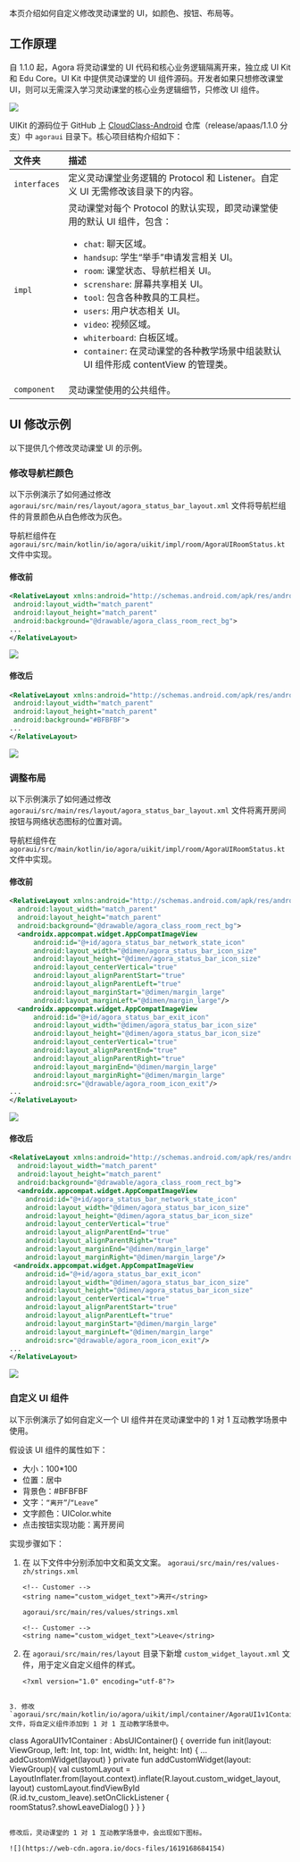 本页介绍如何自定义修改灵动课堂的 UI，如颜色、按钮、布局等。

## 工作原理

自 1.1.0 起，Agora 将灵动课堂的 UI 代码和核心业务逻辑隔离开来，独立成 UI Kit 和 Edu Core。UI Kit 中提供灵动课堂的 UI 组件源码。开发者如果只想修改课堂 UI，则可以无需深入学习灵动课堂的核心业务逻辑细节，只修改 UI 组件。

![](https://web-cdn.agora.io/docs-files/1619168618104)

UIKit 的源码位于 GitHub 上 [CloudClass-Android](https://github.com/AgoraIO-Community/CloudClass-Android) 仓库（release/apaas/1.1.0 分支）中 `agoraui` 目录下。核心项目结构介绍如下：

| 文件夹       | 描述                                                         |
| :----------- | :----------------------------------------------------------- |
| `interfaces` | 定义灵动课堂业务逻辑的 Protocol 和 Listener。自定义 UI 无需修改该目录下的内容。 |
| `impl`       | 灵动课堂对每个 Protocol 的默认实现，即灵动课堂使用的默认 UI 组件，包含：<ul><li>`chat`: 聊天区域。</li><li>`handsup`: 学生“举手”申请发言相关 UI。</li><li>`room`: 课堂状态、导航栏相关 UI。</li><li>`screnshare`: 屏幕共享相关 UI。</li><li>`tool`: 包含各种教具的工具栏。</li><li>`users`: 用户状态相关 UI。</li><li>`video`: 视频区域。</li><li>`whiterboard`: 白板区域。</li><li>`container`: 在灵动课堂的各种教学场景中组装默认 UI 组件形成 contentView 的管理类。</ul> |
| `component`  | 灵动课堂使用的公共组件。                                     |

## UI 修改示例

以下提供几个修改灵动课堂 UI 的示例。

### 修改导航栏颜色

以下示例演示了如何通过修改 `agoraui/src/main/res/layout/agora_status_bar_layout.xml` 文件将导航栏组件的背景颜色从白色修改为灰色。

<div class="alert info">导航栏组件在 <code>agoraui/src/main/kotlin/io/agora/uikit/impl/room/AgoraUIRoomStatus.kt</code> 文件中实现。</div>

#### 修改前

```xml
<RelativeLayout xmlns:android="http://schemas.android.com/apk/res/android"
 android:layout_width="match_parent"
 android:layout_height="match_parent"
 android:background="@drawable/agora_class_room_rect_bg">
...
</RelativeLayout>
```

![](https://web-cdn.agora.io/docs-files/1619168631686)

#### 修改后

```xml
<RelativeLayout xmlns:android="http://schemas.android.com/apk/res/android"
 android:layout_width="match_parent"
 android:layout_height="match_parent"
 android:background="#BFBFBF">
...
</RelativeLayout>
```

![](https://web-cdn.agora.io/docs-files/1619168642141)

### 调整布局

以下示例演示了如何通过修改 `agoraui/src/main/res/layout/agora_status_bar_layout.xml` 文件将离开房间按钮与网络状态图标的位置对调。

<div class="alert info">导航栏组件在 <code>agoraui/src/main/kotlin/io/agora/uikit/impl/room/AgoraUIRoomStatus.kt</code> 文件中实现。</div>

#### 修改前

```xml
<RelativeLayout xmlns:android="http://schemas.android.com/apk/res/android"
  android:layout_width="match_parent"
  android:layout_height="match_parent"
  android:background="@drawable/agora_class_room_rect_bg">
  <androidx.appcompat.widget.AppCompatImageView
      android:id="@+id/agora_status_bar_network_state_icon"
      android:layout_width="@dimen/agora_status_bar_icon_size"
      android:layout_height="@dimen/agora_status_bar_icon_size"
      android:layout_centerVertical="true"
      android:layout_alignParentStart="true"
      android:layout_alignParentLeft="true"
      android:layout_marginStart="@dimen/margin_large"
      android:layout_marginLeft="@dimen/margin_large"/>
  <androidx.appcompat.widget.AppCompatImageView
      android:id="@+id/agora_status_bar_exit_icon"
      android:layout_width="@dimen/agora_status_bar_icon_size"
      android:layout_height="@dimen/agora_status_bar_icon_size"
      android:layout_centerVertical="true"
      android:layout_alignParentEnd="true"
      android:layout_alignParentRight="true"
      android:layout_marginEnd="@dimen/margin_large"
      android:layout_marginRight="@dimen/margin_large"
      android:src="@drawable/agora_room_icon_exit"/>
...
</RelativeLayout>
```

![](https://web-cdn.agora.io/docs-files/1619168654208)

#### 修改后

```xml
<RelativeLayout xmlns:android="http://schemas.android.com/apk/res/android"
  android:layout_width="match_parent"
  android:layout_height="match_parent"
  android:background="@drawable/agora_class_room_rect_bg">
  <androidx.appcompat.widget.AppCompatImageView
    android:id="@+id/agora_status_bar_network_state_icon"
    android:layout_width="@dimen/agora_status_bar_icon_size"
    android:layout_height="@dimen/agora_status_bar_icon_size"
    android:layout_centerVertical="true"
    android:layout_alignParentEnd="true"
    android:layout_alignParentRight="true"
    android:layout_marginEnd="@dimen/margin_large"
    android:layout_marginRight="@dimen/margin_large"/>
 <androidx.appcompat.widget.AppCompatImageView
    android:id="@+id/agora_status_bar_exit_icon"
    android:layout_width="@dimen/agora_status_bar_icon_size"
    android:layout_height="@dimen/agora_status_bar_icon_size"
    android:layout_centerVertical="true"
    android:layout_alignParentStart="true"
    android:layout_alignParentLeft="true"
    android:layout_marginStart="@dimen/margin_large"
    android:layout_marginLeft="@dimen/margin_large"
    android:src="@drawable/agora_room_icon_exit"/>
...
</RelativeLayout>
```

![](https://web-cdn.agora.io/docs-files/1619168663484)

### 自定义 UI 组件

以下示例演示了如何自定义一个 UI 组件并在灵动课堂中的 1 对 1 互动教学场景中使用。

 假设该 UI 组件的属性如下：

- 大小：100*100
- 位置：居中
- 背景色：#BFBFBF
- 文字：`“离开”`/`“Leave”`
- 文字颜色：UIColor.white
- 点击按钮实现功能：离开房间

实现步骤如下：

1. 在 以下文件中分别添加中文和英文文案。
   `agoraui/src/main/res/values-zh/strings.xml`
   
   ```
   <!-- Customer -->
   <string name="custom_widget_text">离开</string>
   ```
   `agoraui/src/main/res/values/strings.xml`
   
   ```
   <!-- Customer -->
   <string name="custom_widget_text">Leave</string>
   ```

2. 在 `agoraui/src/main/res/layout` 目录下新增 `custom_widget_layout.xml` 文件，用于定义自定义组件的样式。
   ```
   <?xml version="1.0" encoding="utf-8"?>
<FrameLayout
 xmlns:android="http://schemas.android.com/apk/res/android"
 android:layout_width="match_parent"
 android:layout_height="match_parent">
 <TextView
 android:id="@+id/tv_custom_leave"
 android:layout_width="100dp"
 android:layout_height="100dp"
 android:background="#BFBFBF"
 android:textColor="@android:color/white"
 android:gravity="center"
 android:layout_gravity="center"
 android:text="@string/custom_widget_text"/>
</FrameLayout>
   ```

3. 修改 `agoraui/src/main/kotlin/io/agora/uikit/impl/container/AgoraUI1v1Container.kt` 文件，将自定义组件添加到 1 对 1 互动教学场景中。

   ```
   class AgoraUI1v1Container : AbsUIContainer() {
     override fun init(layout: ViewGroup, left: Int, top: Int, width: Int, height: Int) {
     ...
       addCustomWidget(layout)
     }
     private fun addCustomWidget(layout: ViewGroup){
       val customLayout = LayoutInflater.from(layout.context).inflate(R.layout.custom_widget_layout, layout)
       customLayout.findViewById<TextView>    (R.id.tv_custom_leave).setOnClickListener {
 roomStatus?.showLeaveDialog()
       }
     }
   }
   ```

   修改后，灵动课堂的 1 对 1 互动教学场景中，会出现如下图标。

   ![](https://web-cdn.agora.io/docs-files/1619168684154)
   
   ```
   
   ```